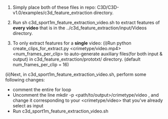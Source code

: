 1. Simply place both of these files in repo: C3D/C3D-v1.0/examples/c3d_feature_extraction directory.

2. Run sh c3d_sport1m_feature_extraction_video.sh to extract features of **every video** that is in 
the ../c3d_feature_extraction/input/Videos directory.

3. To only extract features for a **single** video:
(i)Run python create_clips_for_extract.py <crimetype/video.mp4> <num_frames_per_clip> to auto-generate 
auxiliary files(for both input & output) in c3d_feature_extraction/prototxt/ directory. (default num_frames_per_clip = 16)

(ii)Next, in c3d_sport1m_feature_extraction_video.sh, perform some following changes:
 - comment the entire for loop 
 - Uncomment the line mkdir -p <path/to/output>/crimetype/video , and change it corresponding to your <crimetype/video> that you've already select as input
 - Run c3d_sport1m_feature_extraction_video.sh

